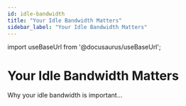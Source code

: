 ```yaml
---
id: idle-bandwidth
title: "Your Idle Bandwidth Matters"
sidebar_label: "Your Idle Bandwidth Matters"
---
```

import useBaseUrl from '@docusaurus/useBaseUrl';

# Your Idle Bandwidth Matters
Why your idle bandwidth is important...
